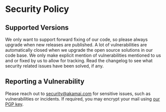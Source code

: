# Security Policy

## Supported Versions

We only want to support forward fixing of our code, so please always upgrade when new releases are published.
A lot of vulnerabilities are automatically closed when we upgrade the open source solutions in our code base.
We only make explicit mention of vulnerabilities mentioned to us and or fixed by us to allow for tracking.
Read the changelog to see what security related issues have been solved, if any.

## Reporting a Vulnerability

Please reach out to security@akamai.com for sensitive issues, such as vulnerabilities or incidents.  If required, you may encrypt your mail using [our PGP key](https://www.akamai.com/us/en/multimedia/documents/infosec/akamai-security-general.pub).
